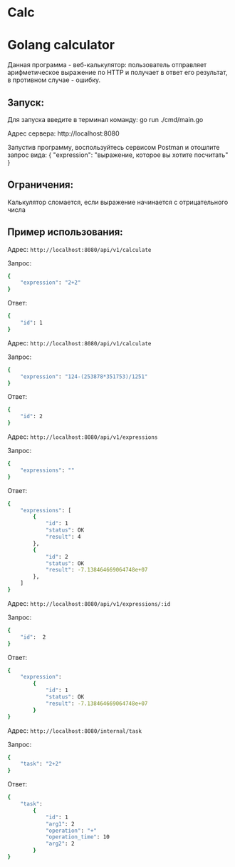 # Calc
# Golang calculator

Данная программа - веб-калькулятор: пользователь отправляет арифметическое выражение по HTTP и получает в ответ его результат, в противном случае - ошибку.


## Запуск:
Для запуска введите в терминал команду: go run ./cmd/main.go

Адрес сервера: http://localhost:8080

Запустив программу, воспользуйтесь сервисом Postman и отошлите запрос вида:
{
    "expression": "выражение, которое вы хотите посчитать"
}

## Ограничения:
Калькулятор сломается, если выражение начинается с отрицательного числа


## Пример использования:
Адрес: ```http://localhost:8080/api/v1/calculate```

Запрос:
```bash
{
    "expression": "2+2"
}
```
Ответ:
```bash
{
    "id": 1
}
```


Адрес: ```http://localhost:8080/api/v1/calculate```

Запрос:
```bash
{
    "expression": "124-(253878*351753)/1251"
}
```
Ответ:
```bash
{
    "id": 2
}
```


Адрес: ```http://localhost:8080/api/v1/expressions```

Запрос:
```bash
{
    "expressions": ""
}
```
Ответ:
```bash
{
    "expressions": [
        {
            "id": 1
            "status": OK
            "result": 4
        },
        {
            "id": 2
            "status": OK
            "result": -7.138464669064748e+07
        },
    ]
}
```


Адрес: ```http://localhost:8080/api/v1/expressions/:id```

Запрос:
```bash
{
    "id":  2
}
```
Ответ:
```bash
{
    "expression":
        {
            "id": 1
            "status": OK
            "result": -7.138464669064748e+07
        }
}
```


Адрес: ```http://localhost:8080/internal/task```

Запрос:
```bash
{
    "task": "2+2"
}
```
Ответ:
```bash
{
    "task":
        {
            "id": 1
            "arg1": 2
            "operation": "+"
            "operation_time": 10
            "arg2": 2
        }
}
```
